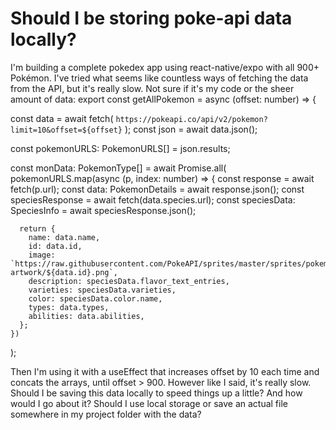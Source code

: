 
# Should I be storing poke-api data locally?

I'm building a complete pokedex app using react-native/expo with all 900+ Pokémon.
I've tried what seems like countless ways of fetching the data from the API, but it's really slow.
Not sure if it's my code or the sheer amount of data:
export const getAllPokemon = async (offset: number) => {

  const data = await fetch(
    `https://pokeapi.co/api/v2/pokemon?limit=10&offset=${offset}`
  );
  const json = await data.json();

  const pokemonURLS: PokemonURLS[] = json.results;

  const monData: PokemonType[] = await Promise.all(
    pokemonURLS.map(async (p, index: number) => {
      const response = await fetch(p.url);
      const data: PokemonDetails = await response.json();
      const speciesResponse = await fetch(data.species.url);
      const speciesData: SpeciesInfo = await speciesResponse.json();

      return {
        name: data.name,
        id: data.id,
        image: `https://raw.githubusercontent.com/PokeAPI/sprites/master/sprites/pokemon/other/official-artwork/${data.id}.png`,
        description: speciesData.flavor_text_entries,
        varieties: speciesData.varieties,
        color: speciesData.color.name,
        types: data.types,
        abilities: data.abilities,
      };
    })
  );


Then I'm using it with a useEffect that increases offset by 10 each time and concats the arrays, until offset > 900.
However like I said, it's really slow.
Should I be saving this data locally to speed things up a little?
And how would I go about it? Should I use local storage or save an actual file somewhere in my project folder with the data?

        